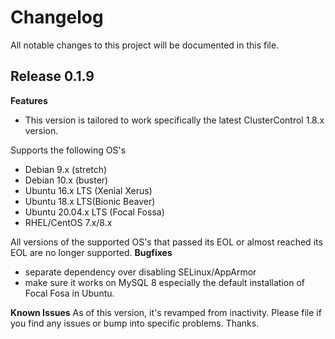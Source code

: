 # Changelog

All notable changes to this project will be documented in this file.

## Release 0.1.9

**Features**
* This version is tailored to work specifically the latest ClusterControl 1.8.x version.

Supports the following OS's
* Debian 9.x (stretch)
* Debian 10.x (buster)
* Ubuntu 16.x LTS (Xenial Xerus)
* Ubuntu 18.x LTS(Bionic Beaver)
* Ubuntu 20.04.x LTS (Focal Fossa)
* RHEL/CentOS 7.x/8.x

All versions of the supported OS's that passed its EOL or almost reached its EOL are no longer supported.
**Bugfixes**
- separate dependency over disabling SELinux/AppArmor
- make sure it works on MySQL 8 especially the default installation of Focal Fosa in Ubuntu.

**Known Issues**
As of this version, it's revamped from inactivity. Please file if you find any issues or bump into specific problems. Thanks.
